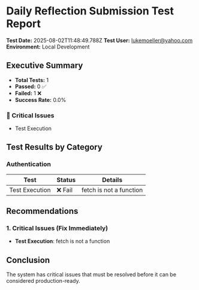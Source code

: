 # Daily Reflection Submission Test Report

**Test Date:** 2025-08-02T11:48:49.788Z
**Test User:** lukemoeller@yahoo.com
**Environment:** Local Development

## Executive Summary

- **Total Tests:** 1
- **Passed:** 0 ✅
- **Failed:** 1 ❌
- **Success Rate:** 0.0%

### 🚨 Critical Issues
- Test Execution

## Test Results by Category

### Authentication

| Test | Status | Details |
|------|--------|---------|
| Test Execution | ❌ Fail | fetch is not a function |

## Recommendations

### 1. Critical Issues (Fix Immediately)
- **Test Execution**: fetch is not a function

## Conclusion

The system has critical issues that must be resolved before it can be considered production-ready.